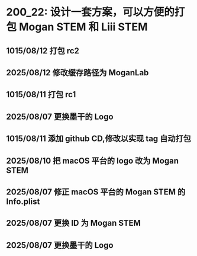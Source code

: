 # 200_22: 设计一套方案，可以方便的打包 Mogan STEM 和 Liii STEM

## 1015/08/12 打包 rc2

## 2025/08/12 修改缓存路径为 MoganLab

## 1015/08/11 打包 rc1

## 2025/08/07 更换墨干的 Logo

## 1015/08/11 添加 github CD,修改以实现 tag 自动打包

## 2025/08/10 把 macOS 平台的 logo 改为 Mogan STEM

## 2025/08/07 修正 macOS 平台的 Mogan STEM 的 Info.plist

## 2025/08/07 更换 ID 为 Mogan STEM

## 2025/08/07 更换墨干的 Logo
